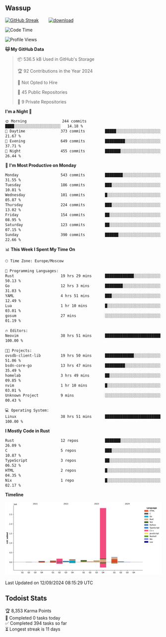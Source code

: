 ## Wassup

<!--
-->

[![GitHub Streak](http://github-readme-streak-stats.herokuapp.com?user=archeoss&theme=shades-of-purple&hide_border=true&date_format=j%20M%5B%20Y%5D)](https://git.io/streak-stats)&nbsp;&nbsp;&nbsp;&nbsp;&nbsp;&nbsp;&nbsp;&nbsp;[![download](https://user-images.githubusercontent.com/68448737/147796309-d8b65b1d-4dde-40d9-b03a-2b42aaa6cd43.jpeg)
](http://bmstu.ru/)

<!--START_SECTION:waka-->
![Code Time](http://img.shields.io/badge/Code%20Time-3%2C233%20hrs%2038%20mins-blue)

![Profile Views](http://img.shields.io/badge/Profile%20Views-0-blue)

**🐱 My GitHub Data** 

> 📦 536.5 kB Used in GitHub's Storage 
 > 
> 🏆 92 Contributions in the Year 2024
 > 
> 🚫 Not Opted to Hire
 > 
> 📜 45 Public Repositories 
 > 
> 🔑 9 Private Repositories 
 > 
**I'm a Night 🦉** 

```text
🌞 Morning                244 commits         ████░░░░░░░░░░░░░░░░░░░░░   14.18 % 
🌆 Daytime                373 commits         █████░░░░░░░░░░░░░░░░░░░░   21.67 % 
🌃 Evening                649 commits         █████████░░░░░░░░░░░░░░░░   37.71 % 
🌙 Night                  455 commits         ███████░░░░░░░░░░░░░░░░░░   26.44 % 
```
📅 **I'm Most Productive on Monday** 

```text
Monday                   543 commits         ████████░░░░░░░░░░░░░░░░░   31.55 % 
Tuesday                  186 commits         ███░░░░░░░░░░░░░░░░░░░░░░   10.81 % 
Wednesday                101 commits         █░░░░░░░░░░░░░░░░░░░░░░░░   05.87 % 
Thursday                 224 commits         ███░░░░░░░░░░░░░░░░░░░░░░   13.02 % 
Friday                   154 commits         ██░░░░░░░░░░░░░░░░░░░░░░░   08.95 % 
Saturday                 123 commits         ██░░░░░░░░░░░░░░░░░░░░░░░   07.15 % 
Sunday                   390 commits         ██████░░░░░░░░░░░░░░░░░░░   22.66 % 
```


📊 **This Week I Spent My Time On** 

```text
🕑︎ Time Zone: Europe/Moscow

💬 Programming Languages: 
Rust                     19 hrs 29 mins      █████████████░░░░░░░░░░░░   50.13 % 
Go                       12 hrs 3 mins       ████████░░░░░░░░░░░░░░░░░   31.03 % 
YAML                     4 hrs 51 mins       ███░░░░░░░░░░░░░░░░░░░░░░   12.49 % 
Lua                      1 hr 10 mins        █░░░░░░░░░░░░░░░░░░░░░░░░   03.01 % 
gosum                    27 mins             ░░░░░░░░░░░░░░░░░░░░░░░░░   01.19 % 

🔥 Editors: 
Neovim                   38 hrs 51 mins      █████████████████████████   100.00 % 

🐱‍💻 Projects: 
ovsdb-client-lib         19 hrs 50 mins      █████████████░░░░░░░░░░░░   51.06 % 
bsdn-core-go             13 hrs 47 mins      █████████░░░░░░░░░░░░░░░░   35.49 % 
homelab                  3 hrs 49 mins       ██░░░░░░░░░░░░░░░░░░░░░░░   09.85 % 
nvim                     1 hr 10 mins        █░░░░░░░░░░░░░░░░░░░░░░░░   03.01 % 
Unknown Project          9 mins              ░░░░░░░░░░░░░░░░░░░░░░░░░   00.43 % 

💻 Operating System: 
Linux                    38 hrs 51 mins      █████████████████████████   100.00 % 
```

**I Mostly Code in Rust** 

```text
Rust                     12 repos            ███████░░░░░░░░░░░░░░░░░░   26.09 % 
C                        5 repos             ███░░░░░░░░░░░░░░░░░░░░░░   10.87 % 
TypeScript               3 repos             ██░░░░░░░░░░░░░░░░░░░░░░░   06.52 % 
HTML                     2 repos             █░░░░░░░░░░░░░░░░░░░░░░░░   04.35 % 
Nix                      1 repo              █░░░░░░░░░░░░░░░░░░░░░░░░   02.17 % 
```



**Timeline**

![Lines of Code chart](https://raw.githubusercontent.com/archeoss/archeoss/master/assets/bar_graph.png)


 Last Updated on 12/09/2024 08:15:29 UTC
<!--END_SECTION:waka-->

## Todoist Stats

<!-- TODO-IST:START -->
🏆  8,353 Karma Points           
🌸  Completed 0 tasks today           
✅  Completed 394 tasks so far           
⏳  Longest streak is 11 days
<!-- TODO-IST:END -->
